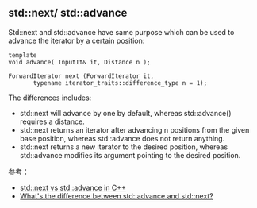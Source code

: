 ## std::next/ std::advance

Std::next and std::advance have same purpose which can be used to advance the iterator by a certain position:

```
template
void advance( InputIt& it, Distance n );

ForwardIterator next (ForwardIterator it,
       typename iterator_traits::difference_type n = 1);
```

The differences includes:

- std::next will advance by one by default, whereas std::advance() requires a distance.
- std::next returns an iterator after advancing n positions from the given base position, whereas std::advance does not return anything.
- std::next returns a new iterator to the desired position, whereas std::advance modifies its argument pointing to the desired position.


参考：

- [std::next vs std::advance in C++](https://www.geeksforgeeks.org/stdnext-vs-stdadvance-in-cpp/)
- [What's the difference between std::advance and std::next?](https://stackoverflow.com/questions/15017065/whats-the-difference-between-stdadvance-and-stdnext)
